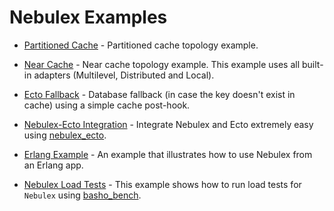 # Nebulex Examples

* [Partitioned Cache](./partitioned_cache) - Partitioned cache topology example.

* [Near Cache](./near_cache) - Near cache topology example. This example uses
  all built-in adapters (Multilevel, Distributed and Local).

* [Ecto Fallback](./ecto_fallback) - Database fallback (in case the key doesn't
  exist in cache) using a simple cache post-hook.

* [Nebulex-Ecto Integration](./nebulex_ecto_example) - Integrate Nebulex and
  Ecto extremely easy using [nebulex_ecto](https://github.com/cabol/nebulex_ecto).

* [Erlang Example](./erlang_cache) - An example that illustrates how to use
  Nebulex from an Erlang app.

* [Nebulex Load Tests](./nebulex_bench) - This example shows how to run load
  tests for `Nebulex` using [basho_bench](https://github.com/mrallen1/basho_bench).

